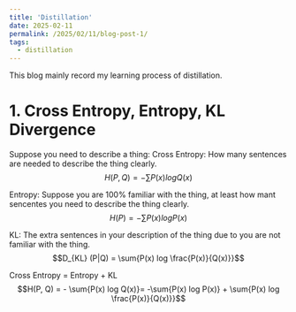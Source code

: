 ```yaml
---
title: 'Distillation'
date: 2025-02-11
permalink: /2025/02/11/blog-post-1/
tags:
  - distillation
---
```


This blog mainly record my learning process of distillation.

# 1. Cross Entropy,  Entropy,  KL Divergence 
Suppose you need to describe a thing:
Cross Entropy: How many sentences are needed to describe the thing clearly.  $$H(P, Q) = - \sum{P(x) log Q(x)}$$

Entropy: Suppose you are 100% familiar with the thing, at least how mant sencentes you need to describe the thing clearly. $$H(P) = -\sum{P(x) log P(x)}$$

KL: The extra sentences in your description of the thing due to you are not familiar with the thing.    $$D_{KL} (P|Q) = \sum{P(x) log \frac{P(x)}{Q(x)}}$$

Cross Entropy = Entropy + KL    
$$H(P, Q) = - \sum{P(x) log Q(x)}= -\sum{P(x) log P(x)} + \sum{P(x) log \frac{P(x)}{Q(x)}}$$
